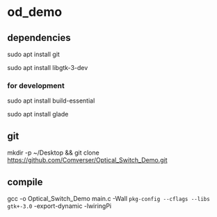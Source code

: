 # od_demo



## dependencies

sudo apt install git

sudo apt install libgtk-3-dev

### for development

sudo apt install build-essential

sudo apt install glade



## git

mkdir -p ~/Desktop && git clone https://github.com/Comverser/Optical_Switch_Demo.git



## compile

gcc -o Optical_Switch_Demo main.c -Wall `pkg-config --cflags --libs gtk+-3.0` -export-dynamic -lwiringPi
